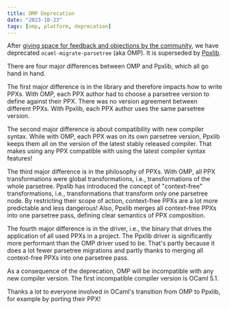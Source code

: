 ```yaml
---
title: OMP Deprecation
date: "2023-10-23"
tags: [omp, platform, deprecation]
---
```


After [giving space for feedback and objections by the community](https://discuss.ocaml.org/t/rfc-deprecating-ocaml-migrate-parsetree-in-favor-of-ppxlib-also-as-a-platform-tool/13240),
we have deprecated `ocaml-migrate-parsetree` (aka OMP). It is superseded by [Ppxlib](https://github.com/ocaml-ppx/ppxlib).

There are four major differences between OMP and Ppxlib, which all go hand in hand.

The first major difference is in the library and therefore impacts how to write PPXs.
With OMP, each PPX author had to choose a parsetree version to define against their PPX.
There was no version agreement between different PPXs. With Ppxlib, each PPX author uses
the same parsetree version.

The second major difference is about compatibility with new compiler syntax. While with
OMP, each PPX was on its own parsetree version, Ppxlib keeps them all on the version of
the latest stably released compiler. That makes using any PPX compatible with using the
latest compiler syntax features!

The third major difference is in the philosophy of PPXs. With OMP, all PPX transformations
were global transformations, i.e., transformations of the whole parsetree. Ppxlib has
introduced the concept of "context-free" transformations, i.e., transformations that transform
only one parsetree node. By restricting their scope of action, context-free PPXs are a lot
more predictable and less dangerous! Also, Ppxlib merges all context-free PPXs into one
parsetree pass, defining clear semantics of PPX composition.

The fourth major difference is in the driver, i.e., the binary that drives the application
of all used PPXs in a project. The Ppxlib driver is significantly more performant than the
OMP driver used to be. That's partly because it does a lot fewer parsetree migrations and
partly thanks to merging all context-free PPXs into one parsetree pass.

As a consequence of the deprecation, OMP will be incompatible with any new compiler version.
The first incompatible compiler version is OCaml 5.1.

Thanks a lot to everyone involved in OCaml's transition from OMP to Ppxlib, for example
by porting their PPX!
